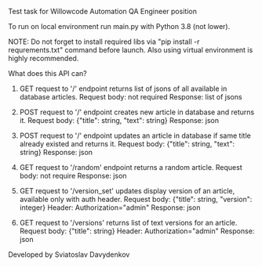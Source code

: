 Test task for Willowcode Automation QA Engineer position

To run on local environment run main.py with Python 3.8 (not lower).

NOTE: Do not forget to install required libs via "pip install -r requrements.txt" command before launch.
Also using virtual environment is highly recommended.

What does this API can?
1. GET request to '/' endpoint returns list of jsons of all available in database articles.
Request body: not required
Response: list of jsons

2. POST request to '/' endpoint creates new article in database and returns it.
Request body: {"title": string, "text": string}
Response: json

3. POST request to '/' endpoint updates an article in database if same title already existed and returns it.
Request body: {"title": string, "text": string}
Response: json

4. GET request to '/random' endpoint returns a random article.
Request body: not require
Response: json

5. GET request to '/version_set' updates display version of an article, available only with auth header.
Request body: {"title": string, "version": integer}
Header: Authorization="admin"
Response: json

6. GET request to '/versions' returns list of text versions for an article.
Request body: {"title": string}
Header: Authorization="admin"
Response: json


Developed by Sviatoslav Davydenkov